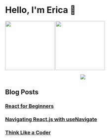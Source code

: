 # Hello, I'm Erica 🤝

<p>
<img align="left" height="160em" src="https://github-readme-stats.vercel.app/api?username=ericahashert&show_icons=true&theme=dracula" align = "center"/>
<img height="160em" style="margin-left=50px" src="https://github-readme-stats.vercel.app/api/top-langs/?username=ericahashert&layout=compact" align = "center"/>
</p> 
<p align="center">
  <a href="https://skillicons.dev">
    <img src="https://skillicons.dev/icons?i=git,kubernetes,docker,c,vim" />
  </a>
</p>

## Blog Posts
<h3>
<a href="https://dev.to/ericahashert/react-for-beginners-45d1"><strong>React for Beginners</strong></a>
</h3>
<h3>
<a href="https://dev.to/ericahashert/navigating-reactjs-with-usenavigate-3hj6"><strong>Navigating React.js with useNavigate</strong></a>
</h3>
<h3>
<a href="https://dev.to/ericahashert/think-like-a-coder-36h9"><strong>Think Like a Coder</strong></a>
</h3>
